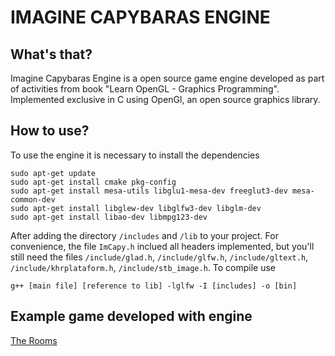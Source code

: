 # IMAGINE CAPYBARAS ENGINE
## What's that?
Imagine Capybaras Engine is a open source game engine developed as part of activities from book "Learn OpenGL - Graphics Programming". Implemented exclusive in C using OpenGl, an open source graphics library.

## How to use?
To use the engine it is necessary to install the dependencies
```
sudo apt-get update
sudo apt-get install cmake pkg-config
sudo apt-get install mesa-utils libglu1-mesa-dev freeglut3-dev mesa-common-dev
sudo apt-get install libglew-dev libglfw3-dev libglm-dev
sudo apt-get install libao-dev libmpg123-dev
```
After adding the directory ``/includes`` and ``/lib`` to your project. For convenience, the file ``ImCapy.h`` inclued all headers implemented, but you'll still need the files ``/include/glad.h``, ``/include/glfw.h``, ``/include/gltext.h``, ``/include/khrplataform.h``, ``/include/stb_image.h``.
To compile use
```
g++ [main file] [reference to lib] -lglfw -I [includes] -o [bin]
```
## Example game developed with engine
[The Rooms](https://yo-lyo.itch.io/the-rooms)
